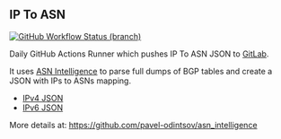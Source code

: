 ## IP To ASN

[![GitHub Workflow Status (branch)](https://img.shields.io/github/workflow/status/crazyuploader/IP_To_ASN/IP%20To%20ASN%20Runner/main?label=GitHub%20Actions%20Main%20Branch&logo=github-actions)](https://github.com/crazyuploader/IP_To_ASN/actions)

Daily GitHub Actions Runner which pushes IP To ASN JSON to [GitLab](https://gitlab.com/crazyuploader/ip_asn_json).

It uses [ASN Intelligence](https://github.com/pavel-odintsov/asn_intelligence) to parse full dumps of BGP tables and create a JSON with IPs to ASNs mapping.

- [IPv4 JSON](https://gitlab.com/crazyuploader/ip_asn_json/-/raw/master/prefix_asn_mapping_v4.json)
- [IPv6 JSON](https://gitlab.com/crazyuploader/ip_asn_json/-/raw/master/prefix_asn_mapping_v6.json)

More details at: https://github.com/pavel-odintsov/asn_intelligence
